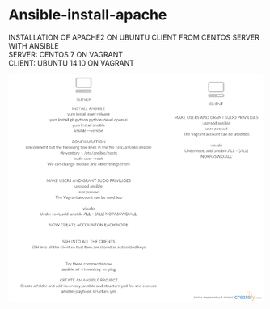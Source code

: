 # Ansible-install-apache

INSTALLATION OF APACHE2 ON UBUNTU CLIENT FROM CENTOS SERVER WITH ANSIBLE <br />
SERVER: CENTOS 7 ON VAGRANT <br />
CLIENT: UBUNTU 14.10 ON VAGRANT <br />


![alt tag](https://github.com/surajn222/Ansible-install-apache/blob/master/Installation.png)
